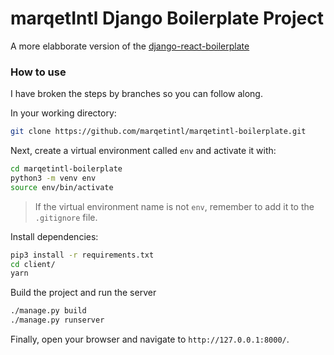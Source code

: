 # marqetIntl Django Boilerplate Project

A more elabborate version of the [django-react-boilerplate](https://github.com/marqetintl/django-react-boilerplate)

### How to use

I have broken the steps by branches so you can follow along.

In your working directory:

```bash
git clone https://github.com/marqetintl/marqetintl-boilerplate.git
```

Next, create a virtual environment called `env` and activate it with:

```bash
cd marqetintl-boilerplate
python3 -m venv env
source env/bin/activate
```

> If the virtual environment name is not `env`, remember to add it to the `.gitignore` file.

Install dependencies:

```bash
pip3 install -r requirements.txt
cd client/
yarn
```

Build the project and run the server

```bash
./manage.py build
./manage.py runserver
```

Finally, open your browser and navigate to `http://127.0.0.1:8000/`.
